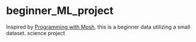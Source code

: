 # beginner_ML_project
Inspired by [Programming with Mosh](https://www.youtube.com/watch?v=7eh4d6sabA0), this is a beginner data utilizing a small dataset. science project
